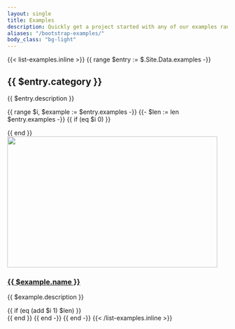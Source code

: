 ```yaml
---
layout: single
title: Examples
description: Quickly get a project started with any of our examples ranging from using parts of the framework to custom components and layouts.
aliases: "/bootstrap-examples/"
body_class: "bg-light"
---
```


{{< list-examples.inline >}}
{{ range $entry := $.Site.Data.examples -}}
  <h2 id="{{ $entry.category | urlize }}">{{ $entry.category }}</h2>
  <p>{{ $entry.description }}</p>

  {{ range $i, $example := $entry.examples -}}
    {{- $len := len $entry.examples -}}
    {{ if (eq $i 0) }}<div class="row">{{ end }}
      <div class="col-sm-6 col-md-4 col-xl-3 mb-3">
        <a href="/bootstrap-examples/{{ $example.name | urlize }}/index.html">
          <img class="img-thumbnail mb-3" srcset="/assets/img/examples/{{ $example.name | urlize }}.png,
                                                  /assets/img/examples/{{ $example.name | urlize }}@2x.png 2x"
                                          src="/assets/img/examples/{{ $example.name | urlize }}.png"
                                          alt=""
                                          width="480" height="300"
                                          loading="lazy">
          <h3 class="h5 mb-1">{{ $example.name }}</h3>
        </a>
        <p class="text-muted">{{ $example.description }}</p>
      </div>
    {{ if (eq (add $i 1) $len) }}</div>{{ end }}
  {{ end -}}
{{ end -}}
{{< /list-examples.inline >}}
